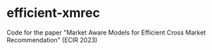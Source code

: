 # efficient-xmrec
Code for the paper "Market Aware Models for Efficient Cross Market Recommendation" (ECIR 2023)
